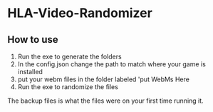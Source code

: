 # HLA-Video-Randomizer

## How to use

1. Run the exe to generate the folders
2. In the config.json change the path to match where your game is installed
3. put your webm files in the folder labeled 'put WebMs Here
4. Run the exe to randomize the files


The backup files is what the files were on your first time running it.
